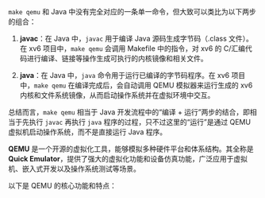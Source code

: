 `make qemu` 和 Java 中没有完全对应的一条单一命令，但大致可以类比为以下两步的组合：

1. **javac**：在 Java 中，`javac` 用于编译 Java 源码生成字节码（.class 文件）。在 xv6 项目中，`make qemu` 会调用 Makefile 中的指令，对 xv6 的 C/汇编代码进行编译、链接等操作生成可执行的内核镜像和相关文件。
    
2. **java**：在 Java 中，`java` 命令用于运行已编译的字节码程序。在 xv6 项目中，`make qemu` 在编译完成后，会自动调用 QEMU 模拟器来运行生成的 xv6 内核和文件系统镜像，从而启动操作系统并在虚拟环境中交互。
    

总结而言，`make qemu` 相当于 Java 开发流程中的“编译 + 运行”两步的结合，即相当于先执行 `javac` 再执行 `java` 程序的过程，只不过这里的“运行”是通过 QEMU 虚拟机启动操作系统，而不是直接运行 Java 程序。

**QEMU** 是一个开源的虚拟化工具，能够模拟多种硬件平台和体系结构。其全称是 **Quick Emulator**，提供了强大的虚拟化功能和设备仿真功能，广泛应用于虚拟机、嵌入式开发以及操作系统测试等场景。

以下是 QEMU 的核心功能和特点：